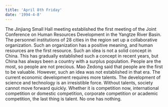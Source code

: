 ```yaml
---
title: 'April 8th Friday'
date: '1994-4-8'
---
```


The Jinjiang Small Hall meeting established the first meeting of the Joint Conference on Human Resources Development in the Yangtze River Basin. The personnel institutions of 28 cities in the region set up a collaborative organization. Such an organization has a positive meaning, and human resources are the first resource. Such an idea is not a solid concept in China. This has gradually established such a concept in recent years, but China has always been a country with a surplus population. People are the most, so people are not precious. Mao Zedong said that people are the first to be valuable. However, such an idea was not established in that era. The current economic development requires more talents. The development of science and technology is an irresistible force. Without talents, society cannot move forward quickly. Whether it is competition now, international competition or domestic competition, corporate competition or academic competition, the last thing is talent. No one has nothing.

